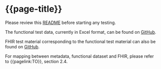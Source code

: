 # {{page-title}}

Please review this [README](https://github.com/Stichting-MedMij/MedMij-R4-ImageAvailability/blob/1.0.0-beta.1/test/README.md) before starting any testing.

The functional test data, currently in Excel format, can be found on [GitHub](https://github.com/Stichting-MedMij/MedMij-R4-ImageAvailability/blob/1.0.0-beta.1/test/testdata/Testdata_MedMij_Beeldbeschikbaarheid_1.0.0-beta.1.xlsx).

FHIR test material corresponding to the functional test material can also be found on [GitHub](https://github.com/Stichting-MedMij/MedMij-R4-ImageAvailability/tree/1.0.0-beta.1/test/resources).

For mapping between metadata, functional dataset and FHIR, please refer to {{pagelink:TO}}, section 2.4.